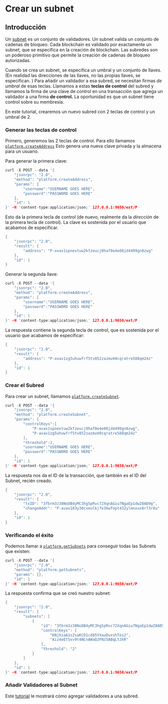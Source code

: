 # Crear un subnet

## Introducción

Un [subnet](../../../learn/platform-overview/#subnets) es un conjunto de validadores. Un subnet valida un conjunto de cadenas de bloqueo. Cada blockchain es validado por exactamente un subnet, que se especifica en la creación de blockchain. Las subredes son un poderoso primitivo que permite la creación de cadenas de bloqueo autorizadas.

Cuando se crea un subnet, se especifica un umbral y un conjunto de llaves. \(En realidad las direcciones de las llaves, no las propias llaves, se especifican. \) Para añadir un validador a esa subred, se necesitan firmas _de umbral_ de esas teclas. Llamamos a estas **teclas de control** del subred y llamamos la firma de una clave de control en una transacción que agrega un validador a una firma **de control.** La oportunidad es que un subnet tiene control sobre su membresía.

En este tutorial, crearemos un nuevo subred con 2 teclas de control y un umbral de 2.

### Generar las teclas de control<a id="generate-the-control-keys"></a>

Primero, generemos las 2 teclas de control. Para ello llamamos [`platform.createAddress`](../../avalanchego-apis/platform-chain-p-chain-api.md#platform-createaddress) Esto genera una nueva clave privada y la almacena para un usuario.

Para generar la primera clave:

```cpp
curl -X POST --data '{
    "jsonrpc": "2.0",
    "method": "platform.createAddress",
    "params": {
        "username":"USERNAME GOES HERE",
        "password":"PASSWORD GOES HERE"
    },
    "id": 1
}' -H 'content-type:application/json;' 127.0.0.1:9650/ext/P
```

Esto da la primera tecla de control \(de nuevo, realmente da la _dirección_ de la primera tecla de control\). La clave es sostenida por el usuario que acabamos de especificar.

```cpp
{
    "jsonrpc": "2.0",
    "result": {
        "address": "P-avax1spnextuw2kfzeucj0haf0e4e08jd4499gn0zwg"
    },
    "id": 1
}
```

Generar la segunda llave:

```cpp
curl -X POST --data '{
    "jsonrpc": "2.0",
    "method": "platform.createAddress",
    "params": {
        "username":"USERNAME GOES HERE",
        "password":"PASSWORD GOES HERE"
    },
    "id": 1
}' -H 'content-type:application/json;' 127.0.0.1:9650/ext/P
```

La respuesta contiene la segunda tecla de control, que es sostenida por el usuario que acabamos de especificar:

```cpp
{
    "jsonrpc": "2.0",
    "result": {
        "address": "P-avax1zg5uhuwfrf5tv852zazmvm9cqratre588qm24z"
    },
    "id": 1
}
```

### Crear el Subred<a id="create-the-subnet"></a>

Para crear un subnet, llamamos [`platform.createSubnet`](../../avalanchego-apis/platform-chain-p-chain-api.md#platform-createsubnet).

```cpp
curl -X POST --data '{
    "jsonrpc": "2.0",
    "method": "platform.createSubnet",
    "params": {
        "controlKeys":[
            "P-avax1spnextuw2kfzeucj0haf0e4e08jd4499gn0zwg",
            "P-avax1zg5uhuwfrf5tv852zazmvm9cqratre588qm24z"
        ],
        "threshold":2,
        "username":"USERNAME GOES HERE",
        "password":"PASSWORD GOES HERE"
    },
    "id": 1
}' -H 'content-type:application/json;' 127.0.0.1:9650/ext/P
```

La respuesta nos da el ID de la transacción, que también es el ID del Subnet, recién creado.

```cpp
{
    "jsonrpc": "2.0",
    "result": {
        "txID": "3fbrm3z38NoDB4yMC3hg5pRvc72XqnAGiu7NgaEp1dwZ8AD9g",
        "changeAddr": "P-avax103y30cxeulkjfe3kwfnpt432ylmnxux8r73r8u"
    },
    "id": 1
}
```

### Verificando el éxito<a id="verifying-success"></a>

Podemos llamar a [`platform.getSubnets`](../../avalanchego-apis/platform-chain-p-chain-api.md#platform-getsubnets) para conseguir todas las Subnets que existen:

```cpp
curl -X POST --data '{
    "jsonrpc": "2.0",
    "method": "platform.getSubnets",
    "params": {},
    "id": 1
}' -H 'content-type:application/json;' 127.0.0.1:9650/ext/P
```

La respuesta confirma que se creó nuestro subnet:

```cpp
{
    "jsonrpc": "2.0",
    "result": {
        "subnets": [
            {
                "id": "3fbrm3z38NoDB4yMC3hg5pRvc72XqnAGiu7NgaEp1dwZ8AD9g",
                "controlKeys": [
                    "KNjXsaA1sZsaKCD1cd85YXauDuxshTes2",
                    "Aiz4eEt5xv9t4NCnAWaQJFNz5ABqLtJkR"
                ],
                "threshold": "2"
            }
        ]
    },
    "id": 1
}' -H 'content-type:application/json;' 127.0.0.1:9650/ext/P
```

### Añadir Validadores al Subnet<a id="add-validators-to-the-subnet"></a>

Este [tutorial](../nodes-and-staking/add-a-validator.md) le mostrará cómo agregar validadores a una subred.

